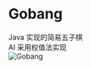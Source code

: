 # Gobang
Java 实现的简易五子棋   
AI 采用权值法实现  
![Gobang](https://raw.github.com/JL916/Gobang/master/res/screenshot.png)
